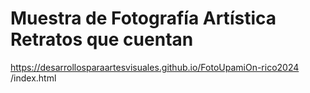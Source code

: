 # Muestra de Fotografía Artística Retratos que cuentan

https://desarrollosparaartesvisuales.github.io/FotoUpamiOn-rico2024 /index.html